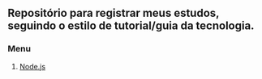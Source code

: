 ## Repositório para registrar meus estudos, seguindo o estilo de tutorial/guia da tecnologia.

### Menu

1. [Node.js](https://github.com/joseph-alexandre/estudos/tree/master/Node.js)
